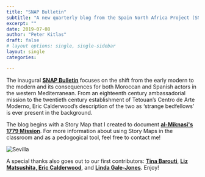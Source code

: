 ```yaml
---
title: "SNAP Bulletin"
subtitle: "A new quarterly blog from the Spain North Africa Project (SNAP)"
excerpt: ""
date: 2019-07-08
author: "Peter Kitlas"
draft: false
# layout options: single, single-sidebar
layout: single
categories:

---
```


The inaugural [**SNAP Bulletin**](http://www.spainnorthafricaproject.org/bulleltin) focuses on the shift from the early modern to the modern and its consequences for both Moroccan and Spanish actors in the western Mediterranean. From an eighteenth century ambassadorial mission to the twentieth century establishment of Tetouan’s Centro de Arte Moderno, Eric Calderwood’s description of the two as ‘strange bedfellows’ is ever present in the background. 

The blog begins with a Story Map that I created to document [**al-Miknasi's 1779 Mission**](http://spainnorthafricaproject.squarespace.com/story-maps/al-miknasi). For more information about using Story Maps in the classroom and as a pedogogical tool, feel free to contact me!

![Sevilla](/img/Sevilla.jpg)

A special thanks also goes out to our first contributors: [**Tina Barouti**](http://www.spainnorthafricaproject.org/bulleltin/2019/7/8/arts-feature-our-dream-was-to-rescue), [**Liz Matsushita, Eric Calderwood**](http://www.spainnorthafricaproject.org/bulleltin/2019/7/7/inaugural-snap-bulletin-summer-2019), and [**Linda Gale-Jones**](http://www.spainnorthafricaproject.org/bulleltin/2019/7/8/grant-updates). Enjoy!
